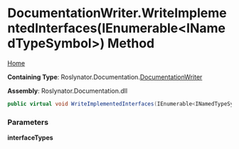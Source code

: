 <a name="_top"></a>

# DocumentationWriter\.WriteImplementedInterfaces\(IEnumerable\<INamedTypeSymbol>\) Method

[Home](../../../../README.md#_top)

**Containing Type**: Roslynator\.Documentation\.[DocumentationWriter](../README.md#_top)

**Assembly**: Roslynator\.Documentation\.dll

```csharp
public virtual void WriteImplementedInterfaces(IEnumerable<INamedTypeSymbol> interfaceTypes)
```

### Parameters

**interfaceTypes**
